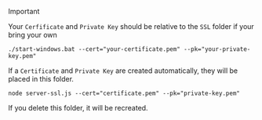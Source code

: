> [!IMPORTANT]
> Your `Cerfificate` and `Private Key` should be relative to the `SSL` folder if your bring your own

```
./start-windows.bat --cert="your-certificate.pem" --pk="your-private-key.pem"
```

If a `Certificate` and `Private Key` are created automatically, they will be placed in this folder.

```
node server-ssl.js --cert="certificate.pem" --pk="private-key.pem"
```

If you delete this folder, it will be recreated.